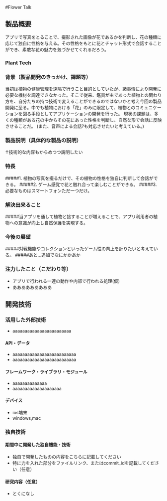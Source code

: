 #Flower Talk
## 製品概要
アプリで写真をとることで、撮影された画像が花であるかを判断し、花の種類に応じて独自に性格を与える。その性格をもとに花とチャット形式で会話することができ、素敵な花の魅力を気づかせてくれるだろう。

### Plant Tech

### 背景（製品開発のきっかけ、課題等）
当初は植物の健康管理を遠隔で行うこと目的としていたが、諸事情により開発に必要な機材を調達できなかった。そこで従来、鑑賞が主であった植物との関わり方を、自分たちの持つ技術で変えることができるのではないかと考え今回の製品開発に至る。中でも植物における「花」のみに限定して、植物とのコミュニケーションを図る手段としてアプリケーションの開発を行った。
現状の課題は、多くの種類がある花の中からその花にあった性格を判断し、自然な形で会話に反映させることだ。 (また、音声による会話?も対応させたいと考えている。)

### 製品説明（具体的な製品の説明）
↑技術的な内容もからめつつ説明したい

### 特長
#####1. 植物の写真を撮るだけで、その植物の性格を独自に判断して会話ができる。
#####2. ゲーム感覚で花と触れ合って楽しむことができる。
#####3. 必要なものはスマートフォンただ一つだけ。


### 解決出来ること
#####当アプリを通して植物と接することが増えることで、アプリ利用者の植物への意識が向上し自然保護を実現する。

### 今後の展望
#####対戦機能やコレクションといったゲーム性の向上を計りたいと考えている。
#####あと…追加でなにかかあか

### 注力したこと（こだわり等）
* アプリで行われる一連の動作や内部で行われる処理(仮)
* あああああああああ

## 開発技術
### 活用した外部技術
* aaaaaaaaaaaaaaaaaaaaaaaa

#### API・データ
* aaaaaaaaaaaaaaaaaaaaaaaaaa
* aaaaaaaaaaaaaaaaaaaaaaaaaa

#### フレームワーク・ライブラリ・モジュール
* aaaaaaaaaaaaaa
* aaaaaaaaaaaaaaaaaaaa

#### デバイス
* ios端末
* windows,mac

### 独自技術
#### 期間中に開発した独自機能・技術
* 独自で開発したものの内容をこちらに記載してください
* 特に力を入れた部分をファイルリンク、またはcommit_idを記載してください（任意）

#### 研究内容（任意）
* とくになし
